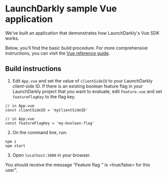 # LaunchDarkly sample Vue application

We've built an application that demonstrates how LaunchDarkly's Vue SDK works.

Below, you'll find the basic build procedure. For more comprehensive instructions, you can visit the [Vue reference guide](https://docs.launchdarkly.com/sdk/client-side/vue).

## Build instructions

1. Edit `App.vue` and set the value of `clientSideID` to your LaunchDarkly client-side ID. If there is an existing boolean feature flag in your LaunchDarkly project that you want to evaluate, edit `Feature.vue` and set `featureFlagKey` to the flag key.

```
// in App.vue
const clientSideID = 'myClientSideID'

// in App.vue
const featureFlagKey = 'my-boolean-flag'

```

2. On the command line, run:
```
npm i
npm start
```

3. Open `localhost:3000` in your browser.

You should receive the message ”Feature flag ‘<flag key>’ is <true/false> for this user”.

